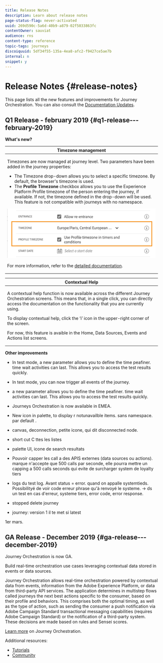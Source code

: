 ```yaml
---
title: Release Notes
description: Learn about release notes
page-status-flag: never-activated
uuid: 269d590c-5a6d-40b9-a879-02f5033863fc
contentOwner: sauviat
audience: rns
content-type: reference
topic-tags: journeys
discoiquuid: 5df34f55-135a-4ea8-afc2-f9427ce5ae7b
internal: n
snippet: y
---
```


# Release Notes {#release-notes}

This page lists all the new features and improvements for Journey Orchestration.
You can also consult the [Documentation Updates](../release-notes/documentation-updates.md).

## Q1 Release - february 2019 {#q1-release---february-2019}

**What's new?**


<table> 
 <thead> 
  <tr> 
   <th> <strong>Timezone management</strong><br /> </th> 
  </tr> 
 </thead> 
 <tbody> 
  <tr> 
   <td> <p>Timezones are now managed at journey level. Two parameters have been added in the journey properties:</p>
   	      <ul>
    <li>The <stong>Timezone</strong> drop-down allows you to select a specific timezone. By default, the browser's timezone is used. </li>
    <li>The <strong>Profile Timezone</strong> checkbox allows you to use the Experience Platform Profile timezone of the person entering the journey, if available. If not, the timezone defined in the drop-down will be used. This feature is not compatible with journeys with no namespace.</li>
</ul>
       	      <img src="../assets/rn-timezone.png"/>
    <p>For more information, refer to the <a href="../building-journeys/building-journeys/changing-properties.md">detailed documentation</a>.</p>
   </td> 
  </tr> 
 </tbody> 
</table>

<table> 
 <thead> 
  <tr> 
   <th> <strong>Contextual Help</strong><br /> </th> 
  </tr> 
 </thead> 
 <tbody> 
  <tr> 
   <td> <p>A contextual help function is now available across the different Journey Orchestration screens. This means that, in a single click, you can directly access the documentation on the functionality that you are currently using. </p>
   	<p>To display contextual help, click the ‘i’ icon in the upper-right corner of the screen. </p>
    <p>For now, this feature is avaible in the Home, Data Sources, Events and Actions list screens.</p>
   </td> 
  </tr> 
 </tbody> 
</table>


**Other improvements**

* In test mode, a new parameter allows you to define the time peafiner.  time wait activities can last. This allows you to access the test results quickly.

* In test mode, you can now trigger all events of the journey. 


* a new parameter allows you to define the time peafiner.  time wait activities can last. This allows you to access the test results quickly.

* Journeys Orchestration is now available in EMEA.

* New icon in palette, to display r notunavailble items. sans namespace. par default .

* canvas, deconnection, petite icone, qui dit disconnected node.

* short cut C ttes les listes

* palette UI, icone de search resultats

* Pouvoir capper les call a des APIS externes (data sources ou actions). marque n'accepte que 500 calls par seconde, elle pourra mettre un capping a 500 calls seconds qui evite de surcharger system de loyalty tiers

* logs du test log. Avant status = error. quand on appalle systemtieds. Possibilityé de voir code erreur phrase qu'à renvoyé le systeme. -> ds un test en cas d'erreur, systeme tiers, error code, error response. 

* stopped delete journey

* journey: version 1 il te met si latest

1er mars.


## GA Release - December 2019 {#ga-release---december-2019}

Journey Orchestration is now GA. 

Build real-time orchestration use cases leveraging contextual data stored in events or data sources.

Journey Orchestration allows real-time orchestration powered by contextual data from events, information from the Adobe Experience Platform, or data from third-party API services. The application determines in multistep flows called journeys the next best actions specific to the consumer, based on their profile and behaviors. This comprises both the optimal timing, as well as the type of action, such as sending the consumer a push notification via Adobe Campaign Standard transactional messaging capabilities (requires Adobe Campaign Standard) or the notification of a third-party system. These decisions are made based on rules and Sensei scores.

[Learn more](../action/working-with-adobe-campaign.md) on Journey Orchestration.

Additional resources:

* [Tutorials](https://docs.adobe.com/content/help/en/platform-learn/tutorials/journey-orchestration/introduction.html)
* [Community](https://www.adobe.com/go/journeyorchestrationcommunity)